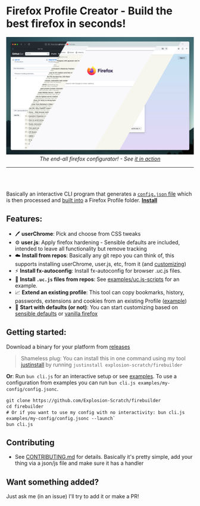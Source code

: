 # Firefox Profile Creator - Build the best firefox in seconds!

<div align=center>
    <a href="img.png">
        <img src="img.png" width=800 alt="Demo Image 😁"/>
    </a>
    <center><i>The end-all firefox configurator! - See <a href="https://asciinema.org/a/671838">it in action</a></i></center>
    <hr/>
</div>
<br><br>

Basically an interactive CLI program that generates a [`config.json` file](examples/my-config/config.jsonc) which is then processed and [built into](run.js) a Firefox Profile folder. **[Install](https://github.com/Explosion-Scratch/firebuilder/releases/tag/latest)**

## **Features**:

- 🖊️ **userChrome**: Pick and choose from CSS tweaks
- ⚙️ **user.js**: Apply firefox hardening - Sensible defaults are included, intended to leave all functionality but remove tracking
- ☁️ **Install from repos**: Basically any git repo you can think of, this supports installing userChrome, user.js, etc, from it (and [customizing](examples/set-theme-prefs/config.jsonc))
- ⚡ **Install fx-autoconfig**: Install fx-autoconfig for browser .uc.js files.
- 🔄 **Install `.uc.js` files from repos**: See [examples/uc.js-scripts](examples/uc.js-scripts/config.jsonc) for an example.
- 📈 **Extend an existing profile**: This tool can copy bookmarks, history, passwords, extensions and cookies from an existing Profile ([example](examples/extend-profile/config.jsonc))
- 🫥 **Start with defaults (or not)**: You can start customizing based on [sensible defaults](examples/extend-default/config.jsonc) or [vanilla firefox](examples/vanilla-firefox/config.jsonc)

## **Getting started**:
Download a binary for your platform from  [releases](https://github.com/Explosion-Scratch/firebuilder/releases/tag/latest)

> Shameless plug: You can install this in one command using my tool [justinstall](https://github.com/explosion-scratch/justinstall) by running `justinstall explosion-scratch/firebuilder`

**Or**:
Run `bun cli.js` for an interactive setup or see [examples](examples/README.md). To use a configuration from examples you can run `bun cli.js examples/my-config/config.jsonc`.
```
git clone https://github.com/Explosion-Scratch/firebuilder
cd firebuilder
# Or if you want to use my config with no interactivity: bun cli.js examples/my-config/config.jsonc --launch`
bun cli.js
```

## Contributing
- See [CONTRIBUTING.md](CONTRIBUTING.md) for details. Basically it's pretty simple, add your thing via a json/js file and make sure it has a handler


## Want something added?
Just ask me (in an issue) I'll try to add it or make a PR!
